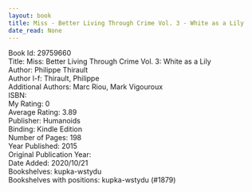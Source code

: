 ```yaml
---
layout: book
title: Miss - Better Living Through Crime Vol. 3 - White as a Lily
date_read: None
---
```


Book Id: 29759660<br />
Title: Miss: Better Living Through Crime Vol. 3: White as a Lily<br />
Author: Philippe Thirault<br />
Author l-f: Thirault, Philippe<br />
Additional Authors: Marc Riou, Mark Vigouroux<br />
ISBN: <br />
My Rating: 0<br />
Average Rating: 3.89<br />
Publisher: Humanoids<br />
Binding: Kindle Edition<br />
Number of Pages: 198<br />
Year Published: 2015<br />
Original Publication Year: <br />
Date Added: 2020/10/21<br />
Bookshelves: kupka-wstydu<br />
Bookshelves with positions: kupka-wstydu (#1879)<br />

